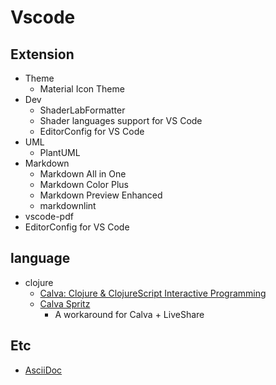 # Vscode

## Extension

- Theme
  - Material Icon Theme
- Dev
  - ShaderLabFormatter
  - Shader languages support for VS Code
  - EditorConfig for VS Code
- UML
  - PlantUML
- Markdown
  - Markdown All in One
  - Markdown Color Plus
  - Markdown Preview Enhanced
  - markdownlint
- vscode-pdf
- EditorConfig for VS Code

## language

- clojure
  - [Calva: Clojure & ClojureScript Interactive Programming](https://marketplace.visualstudio.com/items?itemName=betterthantomorrow.calva)
  - [Calva Spritz](https://marketplace.visualstudio.com/items?itemName=betterthantomorrow.calva-spritz)
    - A workaround for Calva + LiveShare

## Etc

- [AsciiDoc](https://marketplace.visualstudio.com/items?itemName=asciidoctor.asciidoctor-vscode)
